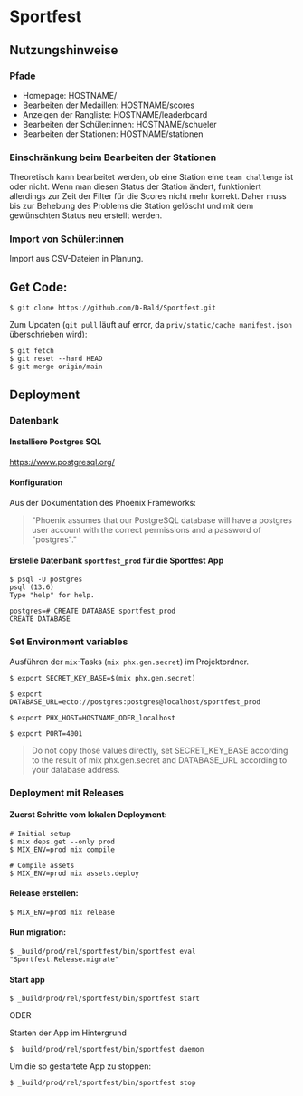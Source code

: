 # Sportfest
## Nutzungshinweise
### Pfade
- Homepage: HOSTNAME/
- Bearbeiten der Medaillen: HOSTNAME/scores
- Anzeigen der Rangliste: HOSTNAME/leaderboard
- Bearbeiten der Schüler:innen: HOSTNAME/schueler
- Bearbeiten der Stationen: HOSTNAME/stationen

### Einschränkung beim Bearbeiten der Stationen
Theoretisch kann bearbeitet werden, ob eine Station eine `team challenge` ist oder nicht. Wenn man diesen Status der Station ändert, funktioniert allerdings zur Zeit der Filter für die Scores nicht mehr korrekt. Daher muss bis zur Behebung des Problems die Station gelöscht und mit dem gewünschten Status neu erstellt werden.

### Import von Schüler:innen
Import aus CSV-Dateien in Planung.

## Get Code:
```console
$ git clone https://github.com/D-Bald/Sportfest.git
```
Zum Updaten (`git pull` läuft auf error, da `priv/static/cache_manifest.json` überschrieben wird):
```console
$ git fetch
$ git reset --hard HEAD
$ git merge origin/main
```
## Deployment
### Datenbank
#### Installiere Postgres SQL
https://www.postgresql.org/
#### Konfiguration
Aus der Dokumentation des Phoenix Frameworks:
> "Phoenix assumes that our PostgreSQL database will have a postgres user account with the correct permissions and a password of "postgres"."

#### Erstelle Datenbank `sportfest_prod` für die Sportfest App
```console
$ psql -U postgres
psql (13.6)
Type "help" for help.

postgres=# CREATE DATABASE sportfest_prod
CREATE DATABASE
```

### Set Environment variables
Ausführen der `mix`-Tasks (`mix phx.gen.secret`) im Projektordner.
```console
$ export SECRET_KEY_BASE=$(mix phx.gen.secret)

$ export DATABASE_URL=ecto://postgres:postgres@localhost/sportfest_prod

$ export PHX_HOST=HOSTNAME_ODER_localhost

$ export PORT=4001
```
> Do not copy those values directly, set SECRET_KEY_BASE according to the result of mix phx.gen.secret and DATABASE_URL according to your database address.


### Deployment mit Releases
#### Zuerst Schritte vom lokalen Deployment:
```console
# Initial setup
$ mix deps.get --only prod
$ MIX_ENV=prod mix compile

# Compile assets
$ MIX_ENV=prod mix assets.deploy
```

#### Release erstellen:
```console
$ MIX_ENV=prod mix release
```

#### Run migration:
```console
$ _build/prod/rel/sportfest/bin/sportfest eval "Sportfest.Release.migrate"
```

#### Start app
```console
$ _build/prod/rel/sportfest/bin/sportfest start
```

ODER

Starten der App im Hintergrund
```console
$ _build/prod/rel/sportfest/bin/sportfest daemon
```
Um die so gestartete App zu stoppen:
```console
$ _build/prod/rel/sportfest/bin/sportfest stop
```